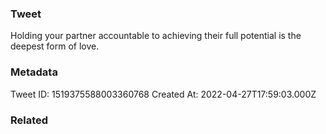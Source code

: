 ### Tweet
Holding your partner accountable to achieving their full potential is the deepest form of love.

### Metadata
Tweet ID: 1519375588003360768
Created At: 2022-04-27T17:59:03.000Z

### Related

